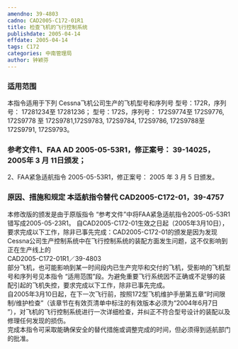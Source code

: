 ```yaml
---
amendno: 39-4803  
cadno: CAD2005-C172-01R1  
title: 检查飞机的飞行控制系统  
publishdate: 2005-04-14  
effdate: 2005-04-14  
tags: C172  
categories: 中南管理局  
author: 钟颖芬  
---
```

  
### 适用范围  
本指令适用于下列 Cessna飞机公司生产的飞机型号和序列号 型号：172R，序列号： 17281234至 17281236； 型号：172S，序列号： 172S9774至 172S9776, 172S9778 至 172S9781,172S9783, 172S9784, 172S9786, 172S9788至172S9791, 172S9793。  
  
<!--more-->  
### 参考文件1、FAA AD 2005-05-53R1，修正案号： 39-14025，2005年 3 月 11日颁发；  
 2、FAA紧急适航指令 2005-05-53R1，修正案号： 2005 年 3 月 5 日颁发。  
  
### 原因、措施和规定 本适航指令替代 CAD2005-C172-01，39-4757  
本修改版的颁发是由于原版指令 “参考文件”中将FAA紧急适航指令2005-05-53R1错写成2005-05-23R1。     自CAD2005-C172-01生效之日起（2005年3月10日），要求完成以下工作，除非已事先完成：CAD2005-C172-01的颁发是因为发现Cessna公司生产控制系统中在飞行控制系统的装配方面发生问题，这不仅影响到正在生产线上的  
  CAD2005-C172-01R1／39-4803  
部分飞机，也可能影响到某一时间段内已生产完毕和交付的飞机，受影响的飞机型号和序列号见本指令 “适用范围”段。为避免重要飞行系统因不正确或不足够的装配引起的飞机失控，要求完成以下工作，除非已事先完成。  
    自2005年3月10日起，在下一次飞行前，按照172型飞机维护手册第五章“时间限制/维护检查”（该章节在有效页清单中标注的有效版本必须为“2004年6月7日 ”），对飞机的飞行控制系统进行一次详细检查，并纠正不符合型号设计的装配以及修理任何发现的损伤。  
    完成本指令可采取能确保安全的替代措施或调整完成的时间，但必须得到适航部门的批准。  
